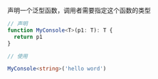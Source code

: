 声明一个泛型函数，调用者需要指定这个函数的类型

```typescript
// 声明
function MyConsole<T>(p1: T): T {
  return p1
}

// 使用

MyConsole<string>('hello word')
```

